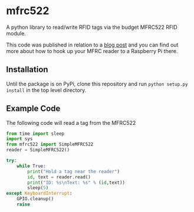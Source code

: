 # mfrc522

A python library to read/write RFID tags via the budget MFRC522 RFID module.

This code was published in relation to a [blog post](https://pimylifeup.com/raspberry-pi-rfid-rc522/) and you can find out more about how to hook up your MFRC reader to a Raspberry Pi there.

## Installation

Until the package is on PyPi, clone this repository and run `python setup.py install` in the top level directory.

## Example Code

The following code will read a tag from the MFRC522

```python
from time import sleep
import sys
from mfrc522 import SimpleMFRC522
reader = SimpleMFRC522()

try:
    while True:
        print("Hold a tag near the reader")
        id, text = reader.read()
        print("ID: %s\nText: %s" % (id,text))
        sleep(5)
except KeyboardInterrupt:
    GPIO.cleanup()
    raise
```